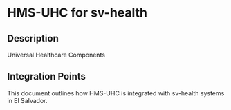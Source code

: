 # HMS-UHC for sv-health

## Description

Universal Healthcare Components

## Integration Points

This document outlines how HMS-UHC is integrated with sv-health systems in El Salvador.
